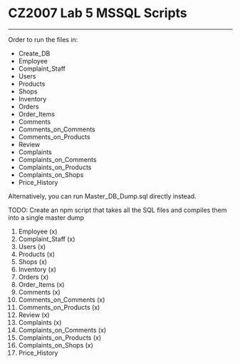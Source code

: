# CZ2007 Lab 5 MSSQL Scripts
<hr/>

Order to run the files in:
- Create_DB
- Employee
- Complaint_Staff
- Users
- Products
- Shops
- Inventory
- Orders
- Order_Items
- Comments
- Comments_on_Comments
- Comments_on_Products
- Review
- Complaints
- Complaints_on_Comments
- Complaints_on_Products
- Complaints_on_Shops
- Price_History

Alternatively, you can run Master_DB_Dump.sql directly instead.

TODO: Create an npm script that takes all the SQL files and compiles them into a single master dump
1. Employee (x)
2. Complaint_Staff (x)
3. Users (x)
4. Products (x)
5. Shops (x)
6. Inventory (x)
7. Orders (x)
8. Order_Items (x)
9. Comments (x)
10. Comments_on_Comments (x)
11. Comments_on_Products (x)
12. Review (x)
13. Complaints (x)
14. Complaints_on_Comments (x)
15. Complaints_on_Products (x)
16. Complaints_on_Shops (x)
17. Price_History
